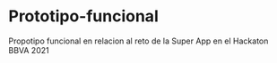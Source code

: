 # Prototipo-funcional
Propotipo funcional en relacion al reto de la Super App en el Hackaton BBVA 2021
